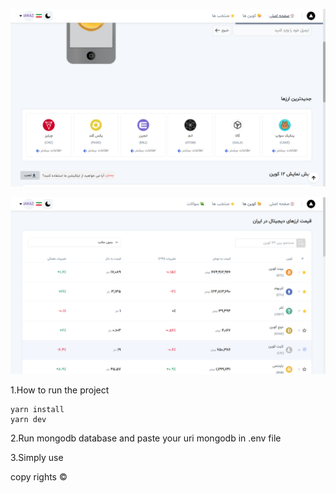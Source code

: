 ![page home](./templates/1page_home.png)

![page coins](./templates/2page_coins.png)

1.How to run the project

```
yarn install
yarn dev
```

2.Run mongodb database and paste your uri mongodb in .env file

3.Simply use

copy rights ©
